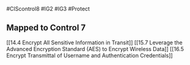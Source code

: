 #CIScontrol8 #IG2 #IG3 #Protect 

## Mapped to Control 7
[[14.4 Encrypt All Sensitive Information in Transit]]
[[15.7 Leverage the Advanced Encryption Standard (AES) to Encrypt Wireless Data]]
[[16.5 Encrypt Transmittal of Username and Authentication Credentials]]

